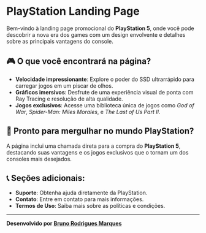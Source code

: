 # PlayStation Landing Page

Bem-vindo à landing page promocional do **PlayStation 5**, onde você pode descobrir a nova era dos games com um design envolvente e detalhes sobre as principais vantagens do console.

## 🎮 O que você encontrará na página?

- **Velocidade impressionante**: Explore o poder do SSD ultrarrápido para carregar jogos em um piscar de olhos.
- **Gráficos imersivos**: Desfrute de uma experiência visual de ponta com Ray Tracing e resolução de alta qualidade.
- **Jogos exclusivos**: Acesse uma biblioteca única de jogos como _God of War_, _Spider-Man: Miles Morales_, e _The Last of Us Part II_.

## 🛒 Pronto para mergulhar no mundo PlayStation?

A página inclui uma chamada direta para a compra do **PlayStation 5**, destacando suas vantagens e os jogos exclusivos que o tornam um dos consoles mais desejados.

## 📞 Seções adicionais:

- **Suporte**: Obtenha ajuda diretamente da PlayStation.
- **Contato**: Entre em contato para mais informações.
- **Termos de Uso**: Saiba mais sobre as políticas e condições.

---

**Desenvolvido por [Bruno Rodrigues Marques](https://github.com/brunomarqss)**
